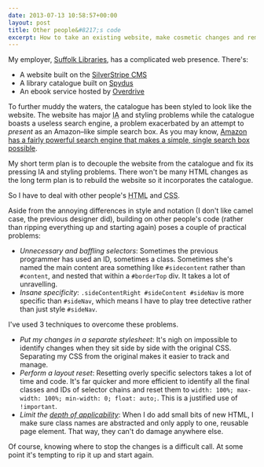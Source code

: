 ```yaml
---
date: 2013-07-13 10:58:57+00:00
layout: post
title: Other people&#8217;s code
excerpt: How to take an existing website, make cosmetic changes and remain fairly sane.
---
```


My employer, <a href="http://suffolklibraries.co.uk">Suffolk Libraries</a>, has a complicated web presence. There's:

* A website built on the <a href="http://www.silverstripe.com/">SilverStripe CMS</a>
* A library catalogue built on <a href="http://civicalld.com/our-services/spydus">Spydus</a>
* An ebook service hosted by <a href="http://suffolklibraries.lib.overdrive.com/F4447395-FC27-47A7-8466-4E9776161F28/10/50/en/Default.htm">Overdrive</a>

To further muddy the waters, the catalogue has been styled to look like the website. The website has major <abbr title="Information Architecture">IA</abbr> and styling problems while the catalogue boasts a useless search engine, a problem exacerbated by an attempt to *present* as an Amazon&#8211;like simple search box. As you may know, <a href="/2013/06/libraries-should-invest-millions-in-search-engines/">Amazon has a fairly powerful search engine that makes a simple, single search box possible</a>.

My short term plan is to decouple the website from the catalogue and fix its pressing IA and styling problems. There won't be many HTML changes as the long term plan is to rebuild the website so it incorporates the catalogue.

So I have to deal with other people's <abbr title="HyperText Markup Language">HTML</abbr> and <abbr title="Cascading Style Sheets">CSS</abbr>.

Aside from the annoying differences in style and notation (I don't like camel case, the previous designer did), building on other people's code (rather than ripping everything up and starting again) poses a couple of practical problems:

* *Unnecessary and baffling selectors*: Sometimes the previous programmer has used an ID, sometimes a class. Sometimes she's named the main content area something like `#sidecontent` rather than `#content`, and nested that within a `#borderTop` div. It takes a lot of unravelling.
* *Insane specificity*: `.sideContentRight #sideContent #sideNav` is more specific than `#sideNav`, which means I have to play tree detective rather than just style `#sideNav`.

I've used 3 techniques to overcome these problems.

* *Put my changes in a separate stylesheet*: It's nigh on impossible to identify changes when they sit side by side with the original CSS. Separating my CSS from the original makes it easier to track and manage.
* *Perform a layout reset*: Resetting overly specific selectors takes a lot of time and code. It's far quicker and more efficient to identify all the final classes and IDs of selector chains and reset them to `width: 100%; max-width: 100%; min-width: 0; float: auto;`. This is a justified use of `!important`.
* *Limit the <a href="http://smacss.com/book/applicability">depth of applicability</a>*: When I do add small bits of new HTML, I make sure class names are abstracted and only apply to one, reusable page element. That way, they can't do damage anywhere else.

Of course, knowing where to stop the changes is a difficult call. At some point it's tempting to rip it up and start again.